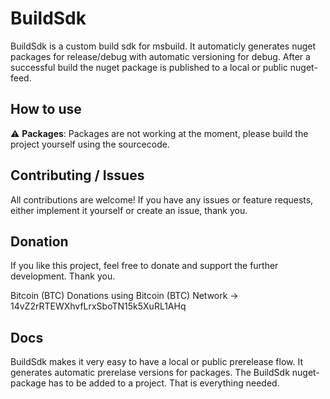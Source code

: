# BuildSdk
BuildSdk is a custom build sdk for msbuild. It automaticly generates nuget packages for release/debug with automatic versioning for debug. After a successful build the nuget package is published to a local or public nuget-feed.

## How to use
:warning: **Packages**: Packages are not working at the moment, please build the project yourself using the sourcecode.

## Contributing / Issues
All contributions are welcome! If you have any issues or feature requests, either implement it yourself or create an issue, thank you.

## Donation
If you like this project, feel free to donate and support the further development. Thank you.

Bitcoin (BTC) Donations using Bitcoin (BTC) Network -> 14vZ2rRTEWXhvfLrxSboTN15k5XuRL1AHq 

## Docs
BuildSdk makes it very easy to have a local or public prerelease flow. It generates automatic prerelase versions for packages. The BuildSdk nuget-package has to be added to a project. That is everything needed.
